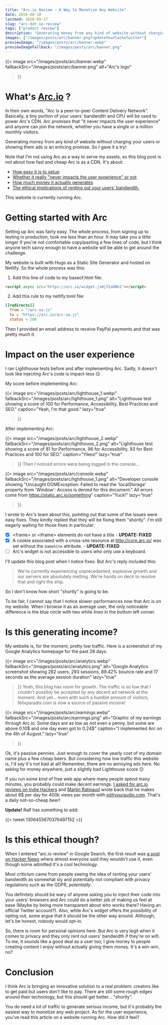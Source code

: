 ```yaml
---
title: "Arc.io Review - A Way to Monetize Any Website"
date: 2020-08-18
lastmod: 2020-09-17
slug: "arc-dot-io-review" 
tags: ["product review"]
description: "Generating money from any kind of website without charging your users or showing them ads is an enticing promise. Arc promises that \"it never impacts the user experience\" and anyone can join the network..."
images: ["/images/posts/arc/banner.png?updateYourCacheTwitter"]
previewImage: "/images/posts/arc/banner.webp"
previewImageFallback: "/images/posts/arc/banner.png"
---
```


{{< image 
    src="/images/posts/arc/banner.webp" 
    fallbackSrc="/images/posts/arc/banner.png"
    alt="Arc's logo"
>}}
# What's [Arc.io](https://arc.io/) ?

In their own words, "Arc is a peer-to-peer Content Delivery Network". Basically, a tiny portion of your users' bandwidth and CPU will be used to power Arc's CDN. Arc promises that "it never impacts the user experience" and anyone can join the network, whether you have a single or a million monthly visitors.

Generating money from any kind of website without charging your users or showing them ads is an enticing promise. So I gave it a try!

Note that I'm not using Arc as a way to serve my assets, so this blog post is not about how fast and cheap Arc is as a CDN. It's about: 
- [How easy it is to setup ](#getting-started-with-arc)
- [Whether it really "never impacts the user experience" or not ](#impact-on-the-user-experience)
- [How much money it actually generates ](#is-this-generating-income)
- [The ethical implications of renting out your users' bandwidth.](#is-this-ethical-though)

This website is currently running Arc.

# Getting started with Arc

Setting up Arc was fairly easy. The whole process, from signing up to testing in production, took me less than an hour. It may take you a little longer if you're not comfortable copy/pasting a few lines of code, but I think anyone tech savvy enough to have a website will be able to get around the challenge. 

My website is built with Hugo as a Static Site Generator and hosted on Netlify. So the whole process was this:

1. Add this line of code to my baseof.html file:

```html
<script async src="https://arc.io/widget.js#jf2aUNG1"></script>
```

2. Add this rule to my netlify.toml file:
```toml
[[redirects]]
  from = "/arc-sw.js"
  to = "https://arc.io/arc-sw.js"  
  status = 200
```

Then I provided an email address to receive PayPal payments and that was pretty much it.

# Impact on the user experience

I ran Lighthouse tests before and after implementing Arc. Sadly, it doesn't look like injecting Arc's code is impact-less ☹️

My score before implementing Arc:

{{< image 
    src="/images/posts/arc/lighthouse_1.webp" 
    fallbackSrc="/images/posts/arc/lighthouse_1.png"
    alt="Lighthouse test showing a score of 100 for Performance, Accessibility, Best Practices and SEO."
    caption="Yeah, I'm that good."
    lazy="true"
>}}

After implementing Arc:

{{< image 
    src="/images/posts/arc/lighthouse_2.webp" 
    fallbackSrc="/images/posts/arc/lighthouse_2.png"
    alt="Lighthouse test showing a score of 81 for Performance, 96 for Accessibility, 93 for Best Practices and 100 for SEO."
    caption="Yikes!"
    lazy="true"
>}}
Then I noticed errors were being logged in the console...

{{< image 
    src="/images/posts/arc/console.webp" 
    fallbackSrc="/images/posts/arc/lighthouse_1.png"
    alt="Developer console showing \"Uncaught DOMException: Failed to read the 'localStorage' property from 'Window': Access is denied for this document.\" All errors come from https://static.arc.io/something"
    caption="Yuck!"
    lazy="true"
>}}

I wrote to Arc's team about this, pointing out that some of the issues were easy fixes. They kindly replied that they will be fixing them "shortly".  I'm still eagerly waiting for those fixes in particular:

- [x] \<frame\> or \<iframe\> elements do not have a title - **UPDATE: FIXED**
- [x] A cookie associated with a cross-site resource at http://core.arc.io/ was set without the `SameSite` attribute. - **UPDATE: FIXED**
- [ ] Arc's widget is not accessible to users who only use a keyboard. 

I'll update this blog post when I notice fixes. But Arc's reply included this:
> We're currently experiencing unprecedented, explosive growth and our servers are absolutely melting. We're  hands on deck to resolve that and right the ship.

So I don't know how short "shortly" is going to be.

To be fair, I cannot say that I notice slower performances now that Arc is on my website. When I browse it as an average user, the only noticeable difference is the blue circle with two white lines in the bottom left corner. 

# Is this generating income?

My website is, for the moment, pretty low traffic. Here is a screenshot of my Google Analytics homepage for the past 28 days.

{{< image 
    src="/images/posts/arc/analytics.webp" 
    fallbackSrc="/images/posts/arc/analytics.png"
    alt="Google Analytics screenshot showing 282 users, 293 sessions, 89.42% bounce rate and 17 seconds as the average session duration"
    lazy="true"
>}}
Yeah, this blog has room for growth. The traffic is so low that I couldn't possibly be accepted by any decent ad network at the moment. And yet... even with such a humble amount of visitors, felixparadis.com is now a source of passive income!

{{< image 
    src="/images/posts/arc/earnings.webp" 
    fallbackSrc="/images/posts/arc/earnings.png" 
    alt="Graphic of my earnings through Arc.io. Some days are as low as not even a penny, but some are above 0.10$ and one day even got to 0.24$"
    caption="I implemented Arc on the 4th of August."
    lazy="true"
>}}

Ok, it's passive pennies. Just enough to cover the yearly cost of my domain name plus a few cheap beers. But considering how low traffic this website is, I'd say it's not bad at all! Remember, there are no annoying ads  here. No asking for money anywhere, just a slightly bad Lighthouse score 😐

If you run some kind of free web app where many people spend many minutes, you probably could make decent earnings. [I asked for arc.io reviews on Indie Hackers](https://www.indiehackers.com/post/arcdot-io-reviews-rent-your-users-bandwidth-058c1efe42) and [Martin Ratinaud](https://twitter.com/martinratinaud) wrote back that he makes about 8$ per day for 400k views per month with [edityouraudio.com](https://www.edityouraudio.com/). That's a daily not-so-cheap beer!


**Update!** Ralf has something to add:

{{< tweet 1306455670376497152 >}}

# Is this ethical though?

When I entered "arc.io review" in Google Search, the first result was [a post on Hacker News](https://news.ycombinator.com/item?id=20105509) where almost everyone said they wouldn't use it, even though some admitted it's a cool technology. 

Most criticism came from people seeing the idea of renting your users' bandwidth as somewhat sly and potentially not compliant with privacy regulations such as the GDPR, *potentially*.

You definitely should be wary of anyone asking you to inject their code into your users' browsers and Arc could do a better job of making us feel at ease (Maybe by being more transparent about who works there? Having an official Twitter account?). Also, while Arc's widget offers the possibility of opting out, some argue that it should be the other way around. Although, let's be honest, nobody would opt-in.

So, there is room for personal opinions here. But Arc is very legit when it comes to privacy and they only rent out users' bandwidth if they're on wifi. To me, it sounds like a good deal as a user too; I give money to people creating content I enjoy without actually giving them money. It's a win-win, no?

# Conclusion

I think Arc is bringing an innovative solution to a real problem: creators like to get paid but users don't like to pay. There are still some rough edges around their technology, but this should get better... "shortly".

You do need a lot of traffic to generate serious income, but it's probably the easiest way to monetize any web project. As for the user experience, you've read this article on a website running Arc. How did it feel?


